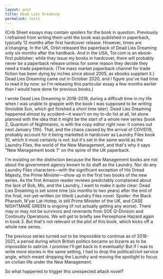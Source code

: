 ```yaml
---
layout: post
title: Dead Lies Dreaming
permalink: test1
---
```


(Crib Sheet essays may contain spoilers for the book in question. Previously I refrained from writing them until the book was published in paperback, typically 12 months after first hardcover release. However, times are a'changing. In the UK, Orbit released the paperback of Dead Lies Dreaming only six months after the hardback. And in the USA, Tor.com is an ebook-first publisher; while they issue my books in hardcover, there will probably never be a paperback release unless for some reason they decide they need a trade paperback. (The mass market paperback channel for trade fiction has been dying by inches since about 2005, as ebooks supplant it.) Dead Lies Dreaming came out in October 2020, and I figure you've had time to read it by now: so I'm releasing this particular essay a few months earlier than I would have done for previous books.)

I wrote Dead Lies Dreaming in 2018-2019, during a difficult time in my life when I was unable to grapple with the book I was supposed to be writing (Invisible Sun, which got finished a short time later). Dead Lies Dreaming happened almost by accident—it wasn't on my to-do list at all, let alone planned with the idea that it might be the start of a whole new series (book 2, Quantum of Nightmares, is with the copy editor right now: it comes out next January 11th). That, and the chaos caused by the arrival of COVID19, probably account for it being marketed in hardcover as Laundry Files book 10, which it most certainly is not: but it's set in the same world as the Laundry Files, the world of the New Management, and that's why it says "New Management book 1" on the spine of the UK paperback.

I'm insisting on the distinction because the New Management books are not about the government agency known to its staff as the Laundry. Nor do any Laundry Files characters—with the significant exception of His Dread Majesty, the Prime Minister—show up in the first two books of the new series. As the first Amazon reader reviews predictably complained about the lack of Bob, Mo, and the Laundry, I want to make it quite clear: Dead Lies Dreaming is set some time (six months to two years) after the end of the final, not-yet-written (or titled) Laundry Files novel. Spoiler: the Black Pharaoh, N'yar Lat-Hotep, is still Prime Minister of the UK, and CASE NIGHTMARE GREEN is ongoing (if not actually getting any worse). There may or may not be survivors and revenants from SOE Q-Division and Continuity Operations. We will get to briefly see Persephone Hazard again in book 3. But that's not relevant ot the plot of this book, which kicks off a whole new series.

The previous series turned out to be impossible to continue as of 2018-2021, a period during which British politics became so bizarre as to be impossible to satirize. I promise I'll get back to it eventually! But if I was to write more stories in the same setting, I had to drop the political/civil service angle, which meant dropping the Laundry and moving the spotlight to focus on civilian life under the New Management.

So what happened to trigger this unexpected attack novel?
